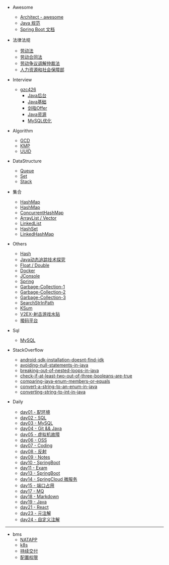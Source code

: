 - Awesome
  - [Architect - awesome](others/architect-awesome.md)
  - [Java 规范](others/Java-huashan.pdf)
  - [Spring Boot 文档](https://docs.spring.io/spring-boot/docs/2.2.2.RELEASE/reference/htmlsingle/)
- 法律法规
  - [劳动法](http://www.mohrss.gov.cn/SYrlzyhshbzb/zcfg/flfg/fl/201601/t20160119_232110.html)
  - [劳动合同法](http://www.mohrss.gov.cn/SYrlzyhshbzb/zcfg/flfg/fl/201605/t20160509_239643.html)
  - [劳动争议调解仲裁法](http://www.mohrss.gov.cn/SYrlzyhshbzb/zcfg/flfg/fl/201601/t20160119_232061.html)
  - [人力资源和社会保障部](http://www.mohrss.gov.cn)
  
- Interview
  - [gzc426](https://github.com/gzc426/Java-Interview)
    - [Java后台](interview/Java后台)
    - [Java基础](interview/Java基础知识点和答案.md)
    - [剑指Offer](interview/Java剑指offer.md)
    - [Java资源](interview/Java资源.md)
    - [MySQL优化](interview/MySQL优化看这一篇就够了.md)
  
- Algorithm
  - [GCD](others/gcd.md)
  - [KMP](others/kmp.md)
  - [UUID](others/uuid.md)
  
- DataStructure
  - [Queue](back/queue.md)
  - [Set](back/set.md)
  - [Stack](back/stack.md)
  
- 集合
  - [HashMap](collections/HashMap0.md)
  - [HashMap](collections/HashMap1.md)
  - [ConcurrentHashMap](collections/ConcurrentHashMap.md)
  - [ArrayList / Vector](collections/ArrayList.md)
  - [LinkedList](collections/LinkedList.md)
  - [HashSet](collections/HashSet.md)
  - [LinkedHashMap](collections/LinkedHashMap.md)
  
- Others
  - [Hash](java/hash.md)
  - [Java动态追踪技术探究](java/Java动态追踪技术探究.md)
  - [Float / Double](others/float_double.md)
  - [Docker](others/docker.md)
  - [JConsole](others/jconsole.md)
  - [Spring](others/spring.md)
  - [Garbage-Collection-1](others/garbage_collection1.md)
  - [Garbage-Collection-2](others/garbage_collection2.md)
  - [Garbage-Collection-3](others/garbage_collection3.md)
  - [SearchStrInPath](code/SearchStrInPath.md)
  - [KSum](code/KSum.md)
  - [V2EX-射击游戏水贴](https://www.v2ex.com/t/599785)
  - [接码平台](others/jiema.md)
  
- Sql
  
  - [MySQL](sql/MySQL.md)
  
- StackOverflow
  - [android-sdk-installation-doesnt-find-jdk](stackoverflow/android-sdk-installation-doesnt-find-jdk.md)
  - [avoiding-null-statements-in-java](stackoverflow/avoiding-null-statements-in-java.md)
  - [breaking-out-of-nested-loops-in-java](stackoverflow/breaking-out-of-nested-loops-in-java.md)
  - [check-if-at-least-two-out-of-three-booleans-are-true](stackoverflow/check-if-at-least-two-out-of-three-booleans-are-true.md)
  - [comparing-java-enum-members-or-equals](stackoverflow/comparing-java-enum-members-or-equals.md)
  - [convert-a-string-to-an-enum-in-java](stackoverflow/convert-a-string-to-an-enum-in-java.md)
  - [converting-string-to-int-in-java](stackoverflow/converting-string-to-int-in-java.md)
  
- Daily
  - [day01 - 配环境](daily/day01.md)
  - [day02 - SQL](daily/day02.md)
  - [day03 - MySQL](daily/day03.md)
  - [day04 - Git && Java](daily/day04.md)
  - [day05 - 虚拟机故障](daily/day05.md)
  - [day06 - OSS](daily/day06.md)
  - [day07 - Coding](daily/day07.md)
  - [day08 - 反射](daily/day08.md)
  - [day09 - Notes](daily/day09.md)
  - [day10 - SpringBoot](daily/day10.md)
  - [day11 - Exam](daily/day11.md)
  - [day13 - SpringBoot](daily/day13.md)
  - [day14 - SpringCloud 微服务](daily/day14.md)
  - [day15 - 端口占用](daily/day15.md)
  - [day17 - MQ](daily/day17.md)
  - [day18 - Markdown](daily/day18.md)
  - [day19 - Java](daily/day19.md)
  - [day21 - React](daily/day21.md)
  - [day23 - 元注解](daily/20190902.md)
  - [day24 - 自定义注解](daily/day24.md)

---

- bms
  - [NATAPP](bms/20190916-内网穿透.md)
  - [k8s](bms/20191025-项目记录-k8s.md)
  - [持续交付](bms/20191101-项目记录-持续交付.md)
  - [配置权限](bms/20190922-项目记录-加载顺序和配置权限.md)
